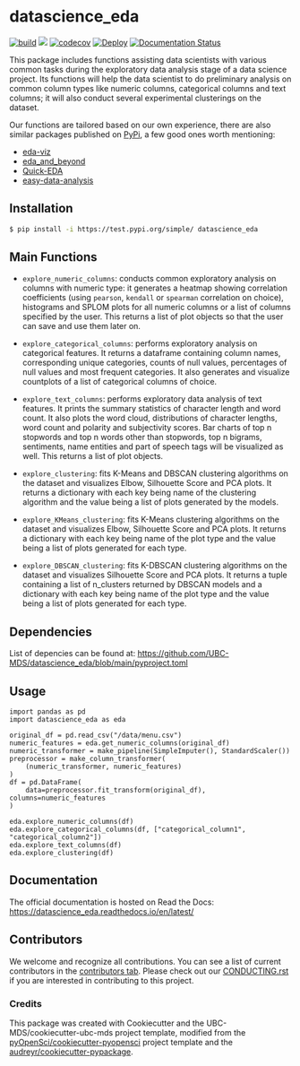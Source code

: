 # datascience_eda 

[![build](https://github.com/UBC-MDS/datascience_eda/actions/workflows/build.yml/badge.svg)](https://github.com/UBC-MDS/datascience_eda/actions/workflows/build.yml) ![](https://github.com/lephanthuymai/datascience_eda/workflows/build/badge.svg) [![codecov](https://codecov.io/gh/UBC-MDS/datascience_eda/branch/main/graph/badge.svg)](https://codecov.io/gh/UBC-MDS/datascience_eda) [![Deploy](https://github.com/UBC-MDS/datascience_eda/actions/workflows/deploy.yml/badge.svg)](https://github.com/UBC-MDS/datascience_eda/actions/workflows/deploy.yml) [![Documentation Status](https://readthedocs.org/projects/datascience_eda/badge/?version=latest)](https://datascience_eda.readthedocs.io/en/latest/?badge=latest)

<!-- 
![](https://github.com/lephanthuymai/datascience_eda/workflows/build/badge.svg) 
[![codecov](https://codecov.io/gh/UBC-MDS/datascience_eda/branch/main/graph/badge.svg?token=FL08APHGDS)](https://codecov.io/gh/UBC-MDS/datascience_eda)
![Release](https://github.com/lephanthuymai/datascience_eda/workflows/Release/badge.svg) 
[![Documentation Status](https://readthedocs.org/projects/datascience_eda/badge/?version=latest)](https://datascience_eda.readthedocs.io/en/latest/?badge=latest) -->

This package includes functions assisting data scientists with various common tasks during the exploratory data analysis stage of a data science project. Its functions will help the data scientist to do preliminary analysis on common column types like numeric columns, categorical columns and text columns; it will also conduct several experimental clusterings on the dataset.

Our functions are tailored based on our own experience, there are also similar packages published on [PyPi](https://pypi.org/search/?q=eda&page=1), a few good ones worth mentioning:
* [eda-viz](https://github.com/ajaymaity/eda-viz)
* [eda_and_beyond](https://github.com/FredaXin/eda_and_beyond)
* [Quick-EDA](https://github.com/sid-the-coder/QuickDA)
* [easy-data-analysis](https://github.com/jschnab/easy-data-analysis)

## Installation

```bash
$ pip install -i https://test.pypi.org/simple/ datascience_eda
```

## Main Functions

- `explore_numeric_columns`: conducts common exploratory analysis on columns with numeric type: it generates a heatmap showing correlation coefficients (using `pearson`, `kendall` or `spearman` correlation on choice), histograms and SPLOM plots for all numeric columns or a list of columns specified by the user. This returns a list of plot objects so that the user can save and use them later on.

- `explore_categorical_columns`: performs exploratory analysis on categorical features. It returns a dataframe containing column names, corresponding unique categories, counts of null values, percentages of null values and most frequent categories. It also generates and visualize countplots of a list of categorical columns of choice.

- `explore_text_columns`: performs exploratory data analysis of text features. It prints the summary statistics of character length and word count. It also plots the word cloud, distributions of character lengths, word count and polarity and subjectivity scores. Bar charts of top n stopwords and top n words other than stopwords, top n bigrams, sentiments, name entities and part of speech tags will be visualized as well. This returns a list of plot objects.

- `explore_clustering`: fits K-Means and DBSCAN clustering algorithms on the dataset and visualizes Elbow, Silhouette Score and PCA plots. It returns a dictionary with each key being name of the clustering algorithm and the value being a list of plots generated by the models.

- `explore_KMeans_clustering`: fits K-Means clustering algorithms on the dataset and visualizes Elbow, Silhouette Score and PCA plots. It returns a dictionary with each key being name of the plot type and the value being a list of plots generated for each type.

- `explore_DBSCAN_clustering`: fits K-DBSCAN clustering algorithms on the dataset and visualizes Silhouette Score and PCA plots. It returns a tuple containing a list of n_clusters returned by DBSCAN models and a dictionary with each key being name of the plot type and the value being a list of plots generated for each type.


## Dependencies

List of depencies can be found at: https://github.com/UBC-MDS/datascience_eda/blob/main/pyproject.toml

## Usage

```
import pandas as pd
import datascience_eda as eda

original_df = pd.read_csv("/data/menu.csv")
numeric_features = eda.get_numeric_columns(original_df)
numeric_transformer = make_pipeline(SimpleImputer(), StandardScaler())
preprocessor = make_column_transformer(
    (numeric_transformer, numeric_features)
)
df = pd.DataFrame(
    data=preprocessor.fit_transform(original_df), columns=numeric_features
)

eda.explore_numeric_columns(df)
eda.explore_categorical_columns(df, ["categorical_column1", "categorical_column2"])
eda.explore_text_columns(df)
eda.explore_clustering(df)

```

## Documentation

The official documentation is hosted on Read the Docs: https://datascience_eda.readthedocs.io/en/latest/

## Contributors

We welcome and recognize all contributions. You can see a list of current contributors in the [contributors tab](https://github.com/UBC-MDS/datascience_eda/graphs/contributors). Please check out our [CONDUCTING.rst](https://github.com/UBC-MDS/datascience_eda/blob/review_revise_milestone1/CONTRIBUTING.rst) if you are interested in contributing to this project.

### Credits

This package was created with Cookiecutter and the UBC-MDS/cookiecutter-ubc-mds project template, modified from the [pyOpenSci/cookiecutter-pyopensci](https://github.com/pyOpenSci/cookiecutter-pyopensci) project template and the [audreyr/cookiecutter-pypackage](https://github.com/audreyr/cookiecutter-pypackage).

